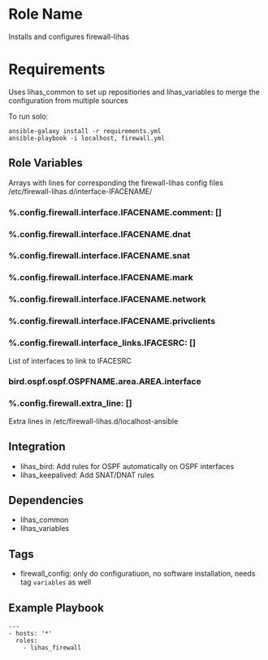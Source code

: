# Role Name

Installs and configures firewall-lihas

# Requirements

Uses lihas_common to set up repositiories and lihas_variables to merge the configuration from multiple sources

To run solo:

```
ansible-galaxy install -r requirements.yml
ansible-playbook -i localhost, firewall.yml
```
## Role Variables
Arrays with lines for corresponding the firewall-lihas config files /etc/firewall-lihas.d/interface-IFACENAME/
### %.config.firewall.interface.IFACENAME.comment: []
### %.config.firewall.interface.IFACENAME.dnat
### %.config.firewall.interface.IFACENAME.snat
### %.config.firewall.interface.IFACENAME.mark
### %.config.firewall.interface.IFACENAME.network
### %.config.firewall.interface.IFACENAME.privclients
### %.config.firewall.interface_links.IFACESRC: []
List of interfaces to link to IFACESRC
### bird.ospf.ospf.OSPFNAME.area.AREA.interface
### %.config.firewall.extra_line: []
Extra lines in /etc/firewall-lihas.d/localhost-ansible


## Integration
* lihas_bird: Add rules for OSPF automatically on OSPF interfaces
* lihas_keepalived: Add SNAT/DNAT rules

## Dependencies

* lihas_common
* lihas_variables

## Tags
* firewall_config: only do configuratiuon, no software installation, needs tag `variables` as well

## Example Playbook
```
---
- hosts: '*'
  roles:
    - lihas_firewall
```

